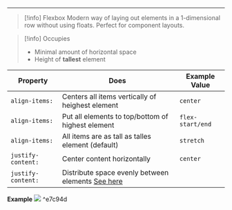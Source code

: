 ***
>[!info] Flexbox
>Modern way of laying out elements in a 1-dimensional row without using floats.
>Perfect for component layouts.

>[!info] Occupies
>- Minimal amount of horizontal space
>- Height of **tallest** element


| Property | Does | Example Value |
| --- | --- | --- |
| `align-items:` | Centers all items vertically of heighest element | `center` |
| `align-items:` | Put all elements to top/bottom of highest element | `flex-start/end` |
| `align-items:` | All items are as tall as talles element (default) | `stretch` |
| `justify-content:` | Center content horizontally | `center` |
| `justify-content:` | Distribute space evenly between elements [See here](Flexbox#^e7c94d)

**Example**
![](Pasted%20image%2020230608230824.png) ^e7c94d